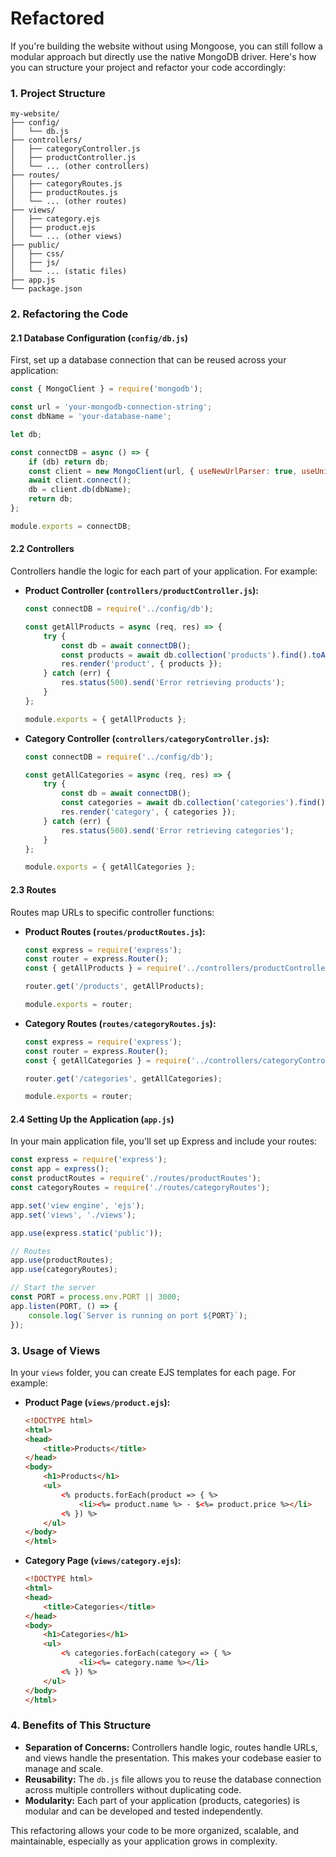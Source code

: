 # Refactored

If you're building the website without using Mongoose, you can still follow a modular approach but directly use the native MongoDB driver. Here's how you can structure your project and refactor your code accordingly:

### **1. Project Structure**

```plaintext
my-website/
├── config/
│   └── db.js
├── controllers/
│   ├── categoryController.js
│   ├── productController.js
│   └── ... (other controllers)
├── routes/
│   ├── categoryRoutes.js
│   ├── productRoutes.js
│   └── ... (other routes)
├── views/
│   ├── category.ejs
│   ├── product.ejs
│   └── ... (other views)
├── public/
│   ├── css/
│   ├── js/
│   └── ... (static files)
├── app.js
└── package.json
```

### **2. Refactoring the Code**

#### **2.1 Database Configuration (`config/db.js`)**

First, set up a database connection that can be reused across your application:

```javascript
const { MongoClient } = require('mongodb');

const url = 'your-mongodb-connection-string';
const dbName = 'your-database-name';

let db;

const connectDB = async () => {
    if (db) return db;
    const client = new MongoClient(url, { useNewUrlParser: true, useUnifiedTopology: true });
    await client.connect();
    db = client.db(dbName);
    return db;
};

module.exports = connectDB;
```

#### **2.2 Controllers**

Controllers handle the logic for each part of your application. For example:

- **Product Controller (`controllers/productController.js`):**

  ```javascript
  const connectDB = require('../config/db');

  const getAllProducts = async (req, res) => {
      try {
          const db = await connectDB();
          const products = await db.collection('products').find().toArray();
          res.render('product', { products });
      } catch (err) {
          res.status(500).send('Error retrieving products');
      }
  };

  module.exports = { getAllProducts };
  ```

- **Category Controller (`controllers/categoryController.js`):**

  ```javascript
  const connectDB = require('../config/db');

  const getAllCategories = async (req, res) => {
      try {
          const db = await connectDB();
          const categories = await db.collection('categories').find().toArray();
          res.render('category', { categories });
      } catch (err) {
          res.status(500).send('Error retrieving categories');
      }
  };

  module.exports = { getAllCategories };
  ```

#### **2.3 Routes**

Routes map URLs to specific controller functions:

- **Product Routes (`routes/productRoutes.js`):**

  ```javascript
  const express = require('express');
  const router = express.Router();
  const { getAllProducts } = require('../controllers/productController');

  router.get('/products', getAllProducts);

  module.exports = router;
  ```

- **Category Routes (`routes/categoryRoutes.js`):**

  ```javascript
  const express = require('express');
  const router = express.Router();
  const { getAllCategories } = require('../controllers/categoryController');

  router.get('/categories', getAllCategories);

  module.exports = router;
  ```

#### **2.4 Setting Up the Application (`app.js`)**

In your main application file, you'll set up Express and include your routes:

```javascript
const express = require('express');
const app = express();
const productRoutes = require('./routes/productRoutes');
const categoryRoutes = require('./routes/categoryRoutes');

app.set('view engine', 'ejs');
app.set('views', './views');

app.use(express.static('public'));

// Routes
app.use(productRoutes);
app.use(categoryRoutes);

// Start the server
const PORT = process.env.PORT || 3000;
app.listen(PORT, () => {
    console.log(`Server is running on port ${PORT}`);
});
```

### **3. Usage of Views**

In your `views` folder, you can create EJS templates for each page. For example:

- **Product Page (`views/product.ejs`):**

  ```html
  <!DOCTYPE html>
  <html>
  <head>
      <title>Products</title>
  </head>
  <body>
      <h1>Products</h1>
      <ul>
          <% products.forEach(product => { %>
              <li><%= product.name %> - $<%= product.price %></li>
          <% }) %>
      </ul>
  </body>
  </html>
  ```

- **Category Page (`views/category.ejs`):**

  ```html
  <!DOCTYPE html>
  <html>
  <head>
      <title>Categories</title>
  </head>
  <body>
      <h1>Categories</h1>
      <ul>
          <% categories.forEach(category => { %>
              <li><%= category.name %></li>
          <% }) %>
      </ul>
  </body>
  </html>
  ```

### **4. Benefits of This Structure**

- **Separation of Concerns:** Controllers handle logic, routes handle URLs, and views handle the presentation. This makes your codebase easier to manage and scale.
- **Reusability:** The `db.js` file allows you to reuse the database connection across multiple controllers without duplicating code.
- **Modularity:** Each part of your application (products, categories) is modular and can be developed and tested independently.

This refactoring allows your code to be more organized, scalable, and maintainable, especially as your application grows in complexity.
